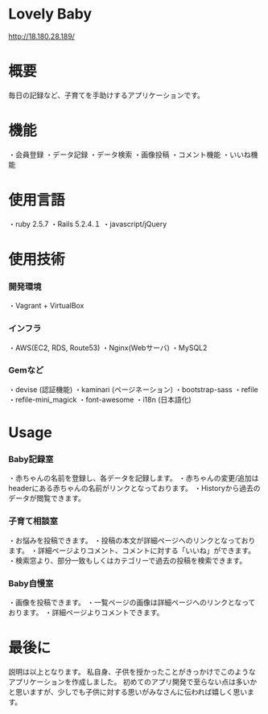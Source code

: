 # Lovely Baby
http://18.180.28.189/
# 概要
 毎日の記録など、子育てを手助けするアプリケーションです。 
# 機能
・会員登録
・データ記録
・データ検索
・画像投稿
・コメント機能
・いいね機能

# 使用言語
・ruby 2.5.7
・Rails 5.2.4.１
・javascript/jQuery 

# 使用技術
### 開発環境
・Vagrant + VirtualBox

### インフラ
・AWS(EC2, RDS, Route53)
・Nginx(Webサーバ)
・MySQL2

### Gemなど
・devise (認証機能)
・kaminari (ページネーション)
・bootstrap-sass 
・refile
・refile-mini_magick
・font-awesome
・i18n (日本語化)
 

# Usage
### Baby記録室
・赤ちゃんの名前を登録し、各データを記録します。
・赤ちゃんの変更/追加はheaderにある赤ちゃんの名前がリンクとなっております。
・Historyから過去のデータが閲覧できます。

### 子育て相談室
・お悩みを投稿できます。
・投稿の本文が詳細ページへのリンクとなっております。
・詳細ページよりコメント、コメントに対する「いいね」ができます。
・検索窓より、部分一致もしくはカテゴリーで過去の投稿を検索できます。

### Baby自慢室
・画像を投稿できます。
・一覧ページの画像は詳細ページへのリンクとなっております。
・詳細ページよりコメントできます。
 
# 最後に
説明は以上となります。
私自身、子供を授かったことがきっかけでこのようなアプリケーションを作成しました。
初めてのアプリ開発で至らない点は多いかと思いますが、少しでも子供に対する思いがみなさんに伝われば嬉しく思います。


